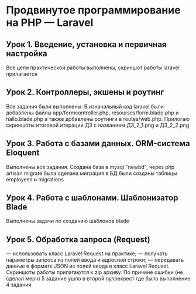 # Продвинутое программирование на PHP — Laravel
## Урок 1. Введение, установка и первичная настройка
Все цели практической работы выполнены, скриншот работы laravel прилагается
## Урок 2. Контроллеры, экшены и роутинг
Все задания были выполнены. В изначальный код laravel были добавлены файлы app/formcontroller.php, resourses/form.blade.php и hallo.blade.php а также добавлены роутинги в routes/web.php. Прилогаю скриншоты итоговой итерации ДЗ с названием ДЗ_2_1.png и ДЗ_2_2.png
## Урок 3.  Работа с базами данных. ORM-система Eloquent
Выполнены все задания. Создана база в mysql "newbd", через php artisan migrate была сделана миграция в БД были созданы таблицы employees и migrations
## Урок 4.  Работа с шаблонами. Шаблонизатор Blade
Выполнены задачи по созданию шаблонов blade
## Урок 5.  Обработка запроса (Request)
— использовать класс Laravel Request на практике;
— получать параметры запроса из полей ввода и адресной строки;
— передавать данные в формате JSON из полей ввода в класс Laravel Request.
Скриншоты работы прилагаются к zip архиву.
По причине ошибки (не сделал мерч) 5 задание ушло в второй пулреквест где было выполнение 4 задания